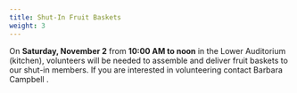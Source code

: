 ```yaml
---
title: Shut-In Fruit Baskets
weight: 3
---
```


On **Saturday, November 2** from **10:00 AM to noon** in the Lower Auditorium (kitchen), volunteers will be needed to assemble and deliver fruit baskets to our shut-in members. If you are interested in volunteering contact Barbara Campbell  . 